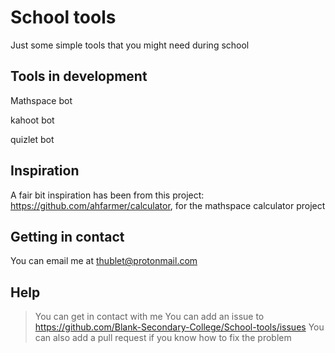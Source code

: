 # School tools

Just some simple tools that you might need during school

## Tools in development

Mathspace bot

kahoot bot

quizlet bot

## Inspiration

A fair bit inspiration has been from this project: <https://github.com/ahfarmer/calculator>, for the mathspace calculator project

## Getting in contact

You can email me at <thublet@protonmail.com>

## Help

>You can get in contact with me
>You can add an issue to <https://github.com/Blank-Secondary-College/School-tools/issues>
>You can also add a pull request if you know how to fix the problem
